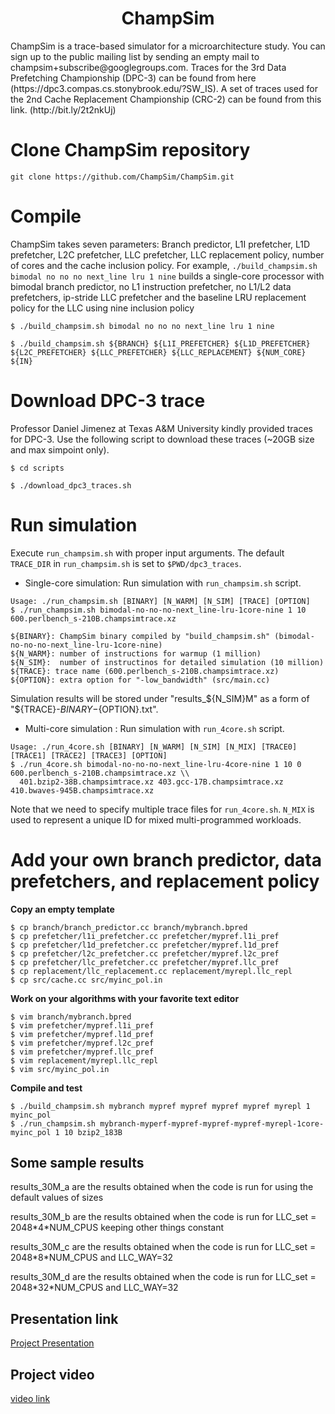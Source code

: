 <p align="center">
  <h1 align="center"> ChampSim </h1>
  <p> ChampSim is a trace-based simulator for a microarchitecture study. You can sign up to the public mailing list by sending an empty mail to champsim+subscribe@googlegroups.com. Traces for the 3rd Data Prefetching Championship (DPC-3) can be found from here (https://dpc3.compas.cs.stonybrook.edu/?SW_IS). A set of traces used for the 2nd Cache Replacement Championship (CRC-2) can be found from this link. (http://bit.ly/2t2nkUj) <p>
</p>

# Clone ChampSim repository
```
git clone https://github.com/ChampSim/ChampSim.git
```

# Compile

ChampSim takes seven parameters: Branch predictor, L1I prefetcher, L1D prefetcher, L2C prefetcher, LLC prefetcher, LLC replacement policy,  number of cores and the cache inclusion policy. 
For example, `./build_champsim.sh bimodal no no no next_line lru 1 nine` builds a single-core processor with bimodal branch predictor, no L1 instruction prefetcher, no L1/L2 data prefetchers, ip-stride LLC prefetcher and the baseline LRU replacement policy for the LLC using nine inclusion policy
```
$ ./build_champsim.sh bimodal no no no next_line lru 1 nine

$ ./build_champsim.sh ${BRANCH} ${L1I_PREFETCHER} ${L1D_PREFETCHER} ${L2C_PREFETCHER} ${LLC_PREFETCHER} ${LLC_REPLACEMENT} ${NUM_CORE} ${IN}
``` 

# Download DPC-3 trace

Professor Daniel Jimenez at Texas A&M University kindly provided traces for DPC-3. Use the following script to download these traces (~20GB size and max simpoint only).
```
$ cd scripts

$ ./download_dpc3_traces.sh
```

# Run simulation

Execute `run_champsim.sh` with proper input arguments. The default `TRACE_DIR` in `run_champsim.sh` is set to `$PWD/dpc3_traces`. <br>

* Single-core simulation: Run simulation with `run_champsim.sh` script.

```
Usage: ./run_champsim.sh [BINARY] [N_WARM] [N_SIM] [TRACE] [OPTION]
$ ./run_champsim.sh bimodal-no-no-no-next_line-lru-1core-nine 1 10 600.perlbench_s-210B.champsimtrace.xz

${BINARY}: ChampSim binary compiled by "build_champsim.sh" (bimodal-no-no-no-next_line-lru-1core-nine)
${N_WARM}: number of instructions for warmup (1 million)
${N_SIM}:  number of instructinos for detailed simulation (10 million)
${TRACE}: trace name (600.perlbench_s-210B.champsimtrace.xz)
${OPTION}: extra option for "-low_bandwidth" (src/main.cc)
```
Simulation results will be stored under "results_${N_SIM}M" as a form of "${TRACE}-${BINARY}-${OPTION}.txt".<br> 

* Multi-core simulation : Run simulation with `run_4core.sh` script. <br>
```
Usage: ./run_4core.sh [BINARY] [N_WARM] [N_SIM] [N_MIX] [TRACE0] [TRACE1] [TRACE2] [TRACE3] [OPTION]
$ ./run_4core.sh bimodal-no-no-no-next_line-lru-4core-nine 1 10 0 600.perlbench_s-210B.champsimtrace.xz \\
  401.bzip2-38B.champsimtrace.xz 403.gcc-17B.champsimtrace.xz 410.bwaves-945B.champsimtrace.xz
```
Note that we need to specify multiple trace files for `run_4core.sh`. `N_MIX` is used to represent a unique ID for mixed multi-programmed workloads. 


# Add your own branch predictor, data prefetchers, and replacement policy
**Copy an empty template**
```
$ cp branch/branch_predictor.cc branch/mybranch.bpred
$ cp prefetcher/l1i_prefetcher.cc prefetcher/mypref.l1i_pref
$ cp prefetcher/l1d_prefetcher.cc prefetcher/mypref.l1d_pref
$ cp prefetcher/l2c_prefetcher.cc prefetcher/mypref.l2c_pref
$ cp prefetcher/llc_prefetcher.cc prefetcher/mypref.llc_pref
$ cp replacement/llc_replacement.cc replacement/myrepl.llc_repl
$ cp src/cache.cc src/myinc_pol.in
```

**Work on your algorithms with your favorite text editor**
```
$ vim branch/mybranch.bpred
$ vim prefetcher/mypref.l1i_pref
$ vim prefetcher/mypref.l1d_pref
$ vim prefetcher/mypref.l2c_pref
$ vim prefetcher/mypref.llc_pref
$ vim replacement/myrepl.llc_repl
$ vim src/myinc_pol.in
```

**Compile and test**
```
$ ./build_champsim.sh mybranch mypref mypref mypref mypref myrepl 1 myinc_pol
$ ./run_champsim.sh mybranch-myperf-mypref-mypref-mypref-myrepl-1core-myinc_pol 1 10 bzip2_183B
```
<h2>Some sample results</h2>
<p>results_30M_a are the results obtained when the code is run for using the default values of sizes
<p>results_30M_b are the results obtained when the code is run for LLC_set = 2048*4*NUM_CPUS keeping other things constant</p> 
<p>results_30M_c are the results obtained when the code is run for LLC_set = 2048*8*NUM_CPUS and LLC_WAY=32</p> 
<p>results_30M_d are the results obtained when the code is run for LLC_set = 2048*32*NUM_CPUS and LLC_WAY=32</p> 
<h2>Presentation link</h2>

[Project Presentation](https://iitbacin-my.sharepoint.com/:p:/g/personal/210050143_iitb_ac_in/EWO7G3hIYz5DlKWk2nIY3wkBqohNii3eXOVkQh-k7qgMkA?e=KMpnda)

<h2>Project video </h2>

[video link](https://youtu.be/7dIACeHdrbA)
